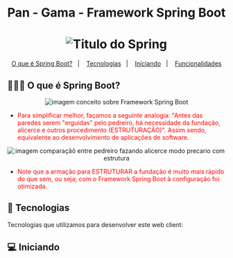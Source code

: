 <h1 align="center">
  Pan - Gama - Framework Spring Boot
</h1>


<h1 align="center">
<img src="https://github.com/WCL79/imagnes_diversas/blob/master/slideSpring.png" title="Titulo do Spring" />
</h1>

<p align="center">
  <a href="#-o-e-spring">O que é Spring Boot?</a>&nbsp;&nbsp;&nbsp;|&nbsp;&nbsp;&nbsp;
  <a href="#-tecnologias">Tecnologias</a>&nbsp;&nbsp;&nbsp;|&nbsp;&nbsp;&nbsp;
  <a href="#-iniciando">Iniciando</a>&nbsp;&nbsp;&nbsp;|&nbsp;&nbsp;&nbsp;
  <a href="#-funcionalidades">Funcionalidades</a>
</p>

## 👨🏻‍💻 O que é Spring Boot?

<p align="center">
<img src="https://github.com/WCL79/imagnes_diversas/blob/master/oQueESpring.png" title="imagem conceito sobre Framework Spring Boot" />
</p>

- <p style="color: red;">Para simplificar melhor, façamos a seguinte analogia: "Antes das paredes serem "erguidas" pelo pedreiro, há necessidade da fundação, alicerce e outros procedimento (ESTRUTURAÇÃO)". Assim sendo, equivalente ao desenvolvimento de aplicações de software.</p>

<p align="center">
<img src="https://github.com/WCL79/imagnes_diversas/blob/master/semSpringCompng.png" title="imagem comparaçãõ entre pedreiro fazando alicerce modo precario com estrutura" />
</p>

- <p style="color: red;">Note que a armação para ESTRUTURAR a fundação é muito mais rápido do que sem, ou seja; com o Framework Spring Boot à configuração foi otimizada.</p>

## 🚀 Tecnologias 

Tecnologias que utilizamos para desenvolver este web client:


## 💻 Iniciando
